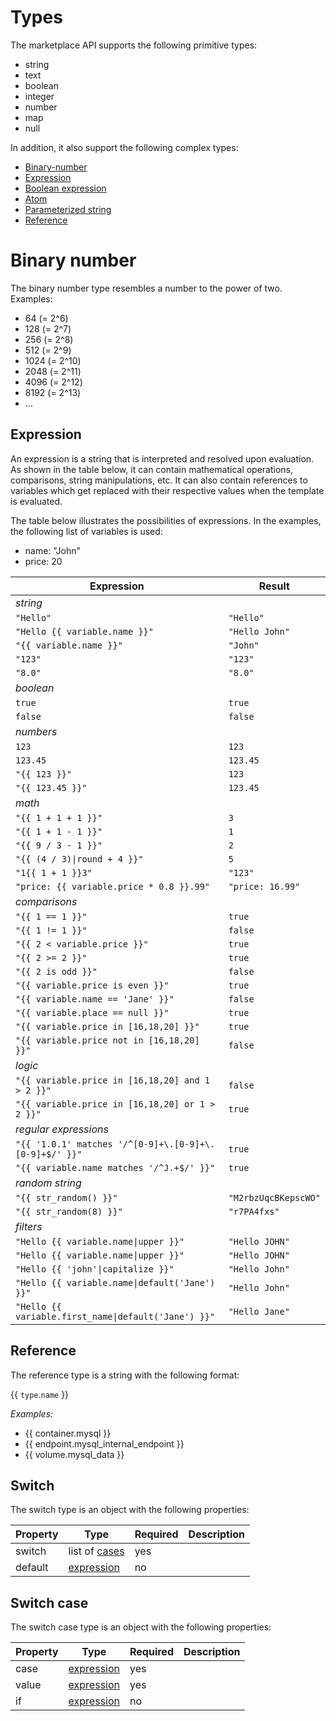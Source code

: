 # Types

The marketplace API supports the following primitive types:

- string
- text
- boolean
- integer
- number
- map
- null

In addition, it also support the following complex types:

- [Binary-number](#binary-number)
- [Expression](#expression)
- [Boolean expression](#boolean-expression)
- [Atom](#atom)
- [Parameterized string](#parameterized-string)
- [Reference](#reference)

# Binary number

The binary number type resembles a number to the power of two. Examples:

- 64 (= 2^6)
- 128 (= 2^7)
- 256 (= 2^8)
- 512 (= 2^9)
- 1024 (= 2^10)
- 2048 (= 2^11)
- 4096 (= 2^12)
- 8192 (= 2^13)
- ...

## Expression

An expression is a string that is interpreted and resolved upon evaluation. As shown in the table below, it can contain mathematical operations, comparisons, string manipulations, etc. It can also contain references to variables which get replaced with their respective values when the template is evaluated.

The table below illustrates the possibilities of expressions. In the examples, the following list of variables is used:

- name: "John"
- price: 20

| Expression | Result |
|---|---|
| *string* |  |
| `"Hello"` | `"Hello"` |
| `"Hello {{ variable.name }}"` | `"Hello John"` |
| `"{{ variable.name }}"` | `"John"` |
| `"123"` | `"123"` |
| `"8.0"` | `"8.0"` |
| *boolean* |  |
| `true` | `true` |
| `false` | `false` |
| *numbers* |  |
| `123` | `123` |
| `123.45` | `123.45` |
| `"{{ 123 }}"` | `123` |
| `"{{ 123.45 }}"` | `123.45` |
| *math* |  |
| `"{{ 1 + 1 + 1 }}"` | `3` |
| `"{{ 1 + 1 - 1 }}"` | `1` |
| `"{{ 9 / 3 - 1 }}"` | `2` |
| `"{{ (4 / 3)\|round + 4 }}"` | `5` |
| `"1{{ 1 + 1 }}3"` | `"123"` |
| `"price: {{ variable.price * 0.8 }}.99"` | `"price: 16.99"` |
| *comparisons* |  |
| `"{{ 1 == 1 }}"` | `true` |
| `"{{ 1 != 1 }}"` | `false` |
| `"{{ 2 < variable.price }}"` | `true` |
| `"{{ 2 >= 2 }}"` | `true` |
| `"{{ 2 is odd }}"` | `false` |
| `"{{ variable.price is even }}"` | `true` |
| `"{{ variable.name == 'Jane' }}"` | `false` |
| `"{{ variable.place == null }}"` | `true` |
| `"{{ variable.price in [16,18,20] }}"` | `true` |
| `"{{ variable.price not in [16,18,20] }}"` | `false` |
| *logic* |  |
| `"{{ variable.price in [16,18,20] and 1 > 2 }}"` | `false` |
| `"{{ variable.price in [16,18,20] or 1 > 2 }}"` | `true` |
| *regular expressions* |  |
| `"{{ '1.0.1' matches '/^[0-9]+\.[0-9]+\.[0-9]+$/' }}"` | `true` |
| `"{{ variable.name matches '/^J.+$/' }}"` | `true` |
| *random string* |  |
| `"{{ str_random() }}"` | `"M2rbzUqcBKepscWO"` |
| `"{{ str_random(8) }}"` | `"r7PA4fxs"` |
| *filters* |  |
| `"Hello {{ variable.name\|upper }}"` | `"Hello JOHN"` |
| `"Hello {{ variable.name\|upper }}"` | `"Hello JOHN"` |
| `"Hello {{ 'john'\|capitalize }}"` | `"Hello John"` |
| `"Hello {{ variable.name\|default('Jane') }}"` | `"Hello John"` |
| `"Hello {{ variable.first_name\|default('Jane') }}"` | `"Hello Jane"` |

## Reference

The reference type is a string with the following format:

{{ `type`.`name` }}

*Examples:*

- {{ container.mysql }}
- {{ endpoint.mysql_internal_endpoint }}
- {{ volume.mysql_data }}

## Switch

The switch type is an object with the following properties:

| Property | Type | Required | Description |
|---|---|---|---|
| switch | list of [cases](#switch-case) | yes |  |
| default | [expression](#expression) | no |  |

## Switch case

The switch case type is an object with the following properties:

| Property | Type | Required | Description |
|---|---|---|---|
| case | [expression](#expression) | yes |  |
| value | [expression](#expression) | yes |  |
| if | [expression](#expression) | no |  |
